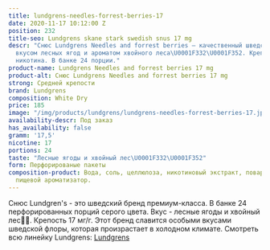 ```yaml
---
title: lundgrens-needles-forrest-berries-17
date: 2020-11-17 10:12:00 Z
position: 232
title-seo: Lundgrens skane stark swedish snus 17 mg
descr: "Снюс Lundgrens Needles and forrest berries — качественный шведский снюс со
  вкусом лесных ягод и ароматом хвойного леса\U0001F332\U0001F352. Крепость 17 мг
  никотина. В банке 24 порции."
product-name: Lundgrens Needles and forrest berries 17 mg
product-alt: Снюс Lundgrens Needles and forrest berries 17 mg
strong: Средней крепости
brand: Lundgrens
composition: White Dry
price: 185
image: "/img/products/lundgrens/lundgrens-needles-forrest-berries-17.jpg"
availability-descr: Под заказ
has_availability: false
gramm: '17,5'
nicotine: 17
portions: 24
taste: "Лесные ягоды и хвойный лес\U0001F332\U0001F352"
form: Перфорированые пакеты
composition-product: Вода, соль, целлюлоза, никотиновый экстракт, поваренная сода,
  пищевой ароматизатор.
---
```


Снюс Lundgren's - это  шведский бренд премиум-класса. В банке 24 перфорированных порций серого цвета. Вкус - лесные ягоды и хвойный лес🌲🍒. Крепость 17 мг/г. Этот бренд славится особыми вкусами шведской флоры, которая произрастает в холодном климате. Смотреть всю линейку Lundgrens: <a href="/lundgrens-snus">Lundgrens</a>